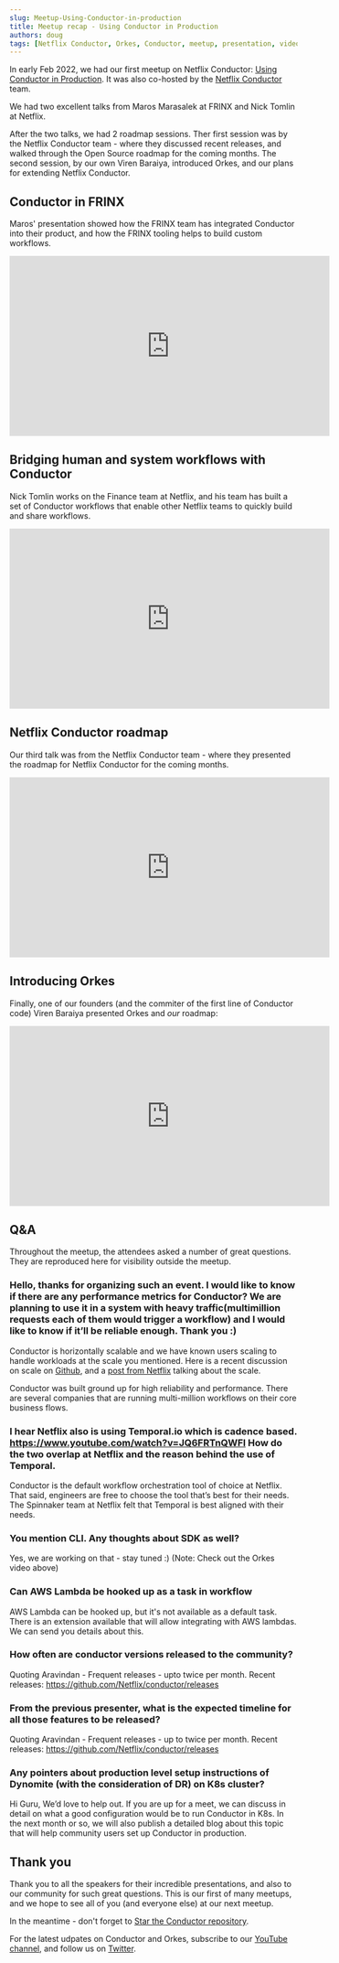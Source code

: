 ```yaml
---
slug: Meetup-Using-Conductor-in-production
title: Meetup recap - Using Conductor in Production  
authors: doug
tags: [Netflix Conductor, Orkes, Conductor, meetup, presentation, video,2022]
---
```


In early Feb 2022, we had our first meetup on Netflix Conductor: [Using Conductor in Production](https://www.meetup.com/san-francisco-microservices-orchestration-meetup-group/events/283657274/). It was also co-hosted by the [Netflix Conductor](https://www.meetup.com/Netflix-Open-Source-Platform/events/283685727/) team.

We had two excellent talks from Maros Marasalek at FRINX and Nick Tomlin at Netflix.  

After the two talks, we had 2 roadmap sessions.  Ther first session was by the Netflix Conductor team - where they discussed recent releases, and walked through the Open Source roadmap for the coming months.  The second session, by our own Viren Baraiya, introduced Orkes, and our plans for extending Netflix Conductor.


## Conductor in FRINX

Maros' presentation showed how the FRINX team has integrated Conductor into their product, and how the FRINX tooling helps to build custom workflows.

<iframe width="560" height="315" src="https://www.youtube.com/embed/noVJ1owfTR0" title="YouTube video player" frameborder="0" allow="accelerometer; autoplay; clipboard-write; encrypted-media; gyroscope; picture-in-picture" allowfullscreen></iframe>

## Bridging human and system workflows with Conductor

Nick Tomlin works on the Finance team at Netflix, and his team has built a set of Conductor workflows that enable other Netflix teams to quickly build and share workflows.

<iframe width="560" height="315" src="https://www.youtube.com/embed/xsmd5eyEVNE" title="YouTube video player" frameborder="0" allow="accelerometer; autoplay; clipboard-write; encrypted-media; gyroscope; picture-in-picture" allowfullscreen></iframe>

## Netflix Conductor roadmap

Our third talk was from the Netflix Conductor team - where they presented the roadmap for Netflix Conductor for the coming months.  

<iframe width="560" height="315" src="https://www.youtube.com/embed/du7mls9XMUE" title="YouTube video player" frameborder="0" allow="accelerometer; autoplay; clipboard-write; encrypted-media; gyroscope; picture-in-picture" allowfullscreen></iframe>

## Introducing Orkes

Finally, one of our founders (and the commiter of the first line of Conductor code) Viren Baraiya presented Orkes and *our* roadmap:

<iframe width="560" height="315" src="https://www.youtube.com/embed/MnC25X0jtYE" title="YouTube video player" frameborder="0" allow="accelerometer; autoplay; clipboard-write; encrypted-media; gyroscope; picture-in-picture" allowfullscreen></iframe>

## Q&A

Throughout the meetup, the attendees asked a number of great questions. They are reproduced here for visibility outside the meetup.

### **Hello, thanks for organizing such an event. I would like to know if there are any performance metrics for Conductor? We are planning to use it in a system with heavy traffic(multimillion requests each of them would trigger a workflow) and I would like to know if it’ll be reliable enough. Thank you :)**

Conductor is horizontally scalable and we have known users scaling to handle workloads at the scale you mentioned.  Here is a recent discussion on scale on [Github](https://github.com/Netflix/conductor/discussions/2299), and a [post from Netflix](https://netflixtechblog.com/evolution-of-netflix-conductor-16600be36bca") talking about the scale.

Conductor was built ground up for high reliability and performance. There are several companies that are running multi-million workflows on their core business flows.

### **I hear Netflix also is using Temporal.io which is cadence based. https://www.youtube.com/watch?v=JQ6FRTnQWFI How do the two overlap at Netflix and the reason behind the use of Temporal.**

Conductor is the default workflow orchestration tool of choice at Netflix. That said, engineers are free to choose the tool that’s best for their needs. The Spinnaker team at Netflix felt that Temporal is best aligned with their needs.

### **You mention CLI. Any thoughts about SDK as well?**

Yes, we are working on that - stay tuned :) (Note: Check out the Orkes video above)

### **Can AWS Lambda be hooked up as a task in workflow**

AWS Lambda can be hooked up, but it's not available as a default task. There is an extension available that will allow integrating with  AWS lambdas. We can send you details about this.

### **How often are conductor versions released to the community?**

Quoting Aravindan - Frequent releases - upto twice per month. Recent releases: https://github.com/Netflix/conductor/releases

### **From the previous presenter, what is the expected timeline for all those features to be released?**

Quoting Aravindan - Frequent releases - up to twice per month. Recent releases: https://github.com/Netflix/conductor/releases

### **Any pointers about production level setup instructions of Dynomite (with the consideration of DR) on K8s cluster?**

Hi Guru, We’d love to help out. If you are up for a meet, we can discuss in detail on what a good configuration would be to run Conductor in K8s. In the next month or so, we will also publish a detailed blog about this topic that will help community users set up Conductor in production.


## Thank you

Thank you to all the speakers for their incredible presentations, and also to our community for such great questions. This is our first of many meetups, and we hope to see all of you (and everyone else) at our next meetup.

In the meantime - don't forget to [Star the Conductor repository](https://github.com/Netflix/conductor/).

For the latest udpates on Conductor and Orkes, subscribe to our [YouTube channel](https://www.youtube.com/channel/UCI7sk4DD6F6r9CWg9gHRlVg), and follow us on [Twitter](https://twitter.com/orkesio).